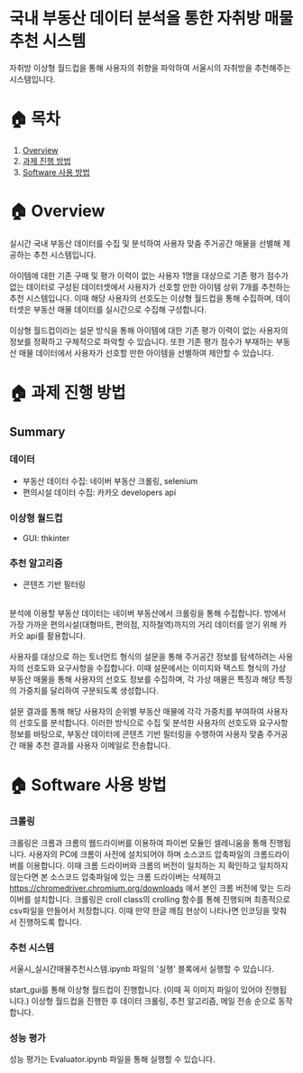 # 국내 부동산 데이터 분석을 통한 자취방 매물 추천 시스템
자취방 이상형 월드컵을 통해 사용자의 취향을 파악하여 서울시의 자취방을 추천해주는 시스템입니다.

# 🏠 목차
1. [Overview](#-overview)
2. [과제 진행 방법](#-과제-진행-방법)
3. [Software 사용 방법](#-software-사용-방법)

# 🏠 Overview
실시간 국내 부동산 데이터를 수집 및 분석하여 사용자 맞춤 주거공간 매물을 선별해 제공하는 추천 시스템입니다. 
<br><br>
아이템에 대한 기존 구매 및 평가 이력이 없는 사용자 1명을 대상으로 기존 평가 점수가 없는 데이터로 구성된 데이터셋에서 사용자가 선호할 만한 아이템 상위 7개를 추천하는 추천 시스템입니다. 이때 해당 사용자의 선호도는 이상형 월드컵을 통해 수집하며, 데이터셋은 부동산 매물 데이터를 실시간으로 수집해 구성합니다.
<br><br>
이상형 월드컵이라는 설문 방식을 통해 아이템에 대한 기존 평가 이력이 없는 사용자의 정보를 정확하고 구체적으로 파악할 수 있습니다. 또한 기존 평가 점수가 부재하는 부동산 매물 데이터에서 사용자가 선호할 만한 아이템을 선별하여 제안할 수 있습니다. 

# 🏠 과제 진행 방법
## Summary
### 데이터 
- 부동산 데이터 수집: 네이버 부동산 크롤링, selenium
- 편의시설 데이터 수집: 카카오 developers api
### 이상형 월드컵 
- GUI: thkinter
### 추천 알고리즘
- 콘텐츠 기반 필터링
<br>
분석에 이용할 부동산 데이터는 네이버 부동산에서 크롤링을 통해 수집합니다. 방에서 가장 가까운 편의시설(대형마트, 편의점, 지하철역)까지의 거리 데이터를 얻기 위해 카카오 api를 활용합니다. 
<br><br>
사용자를 대상으로 하는 토너먼트 형식의 설문을 통해 주거공간 정보를 탐색하려는 사용자의 선호도와 요구사항을 수집합니다. 이때 설문에서는 이미지와 텍스트 형식의 가상 부동산 매물을 통해 사용자의 선호도 정보를 수집하며, 각 가상 매물은 특징과 해당 특징의 가중치를 달리하여 구분되도록 생성합니다. 
<br><br>
설문 결과를 통해 해당 사용자의 순위별 부동산 매물에 각각 가중치를 부여하여 사용자의 선호도를 분석합니다. 이러한 방식으로 수집 및 분석한 사용자의 선호도와 요구사항 정보를 바탕으로, 부동산 데이터에 콘텐츠 기반 필터링을 수행하여 사용자 맞춤 주거공간 매물 추천 결과를 사용자 이메일로 전송합니다.


# 🏠 Software 사용 방법 
### 크롤링
크롤링은 크롬과 크롬의 웹드라이버를 이용하여 파이썬 모듈인 셀레니움을 통해 진행됩니다. 사용자의 PC에 크롬이 사전에 설치되어야 하며 소스코드 압축파일의 크롬드라이버를 이용합니다. 이때 크롬 드라이버와 크롬의 버전이 일치하는 지 확인하고 일치하지 않는다면 본 소스코드 압축파일에 있는 크롬 드라이버는 삭제하고 https://chromedriver.chromium.org/downloads 에서 본인 크롬 버전에 맞는 드라이버를 설치합니다. 크롤링은 croll class의 crolling 함수를 통해 진행되며 최종적으로 csv파일을 만들어서 저장합니다. 이때 만약 한글 깨짐 현상이 나타나면 인코딩을 맞춰서 진행하도록 합니다.
### 추천 시스템
서울시_실시간매물추천시스템.ipynb 파일의 '실행' 블록에서 실행할 수 있습니다.
<br><br>
start_gui를 통해 이상형 월드컵이 진행합니다. (이때 꼭 이미지 파일이 있어야 진행됩니다.) 이상형 월드컵을 진행한 후 데이터 크롤링, 추천 알고리즘, 메일 전송 순으로 동작합니다. 
### 성능 평가
성능 평가는 Evaluator.ipynb 파일을 통해 실행할 수 있습니다. 
